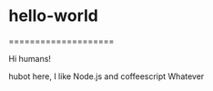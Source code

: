 # hello-world
====================

Hi humans!

hubot here, I like Node.js and coffeescript
Whatever

